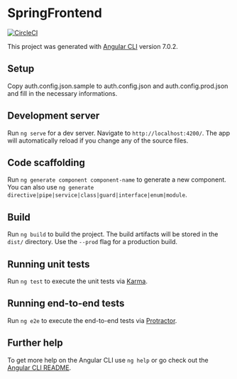 # SpringFrontend
[![CircleCI](https://circleci.com/gh/SEBHN/angular-mediamanagement.svg?style=svg)](https://circleci.com/gh/SEBHN/angular-mediamanagement)

This project was generated with [Angular CLI](https://github.com/angular/angular-cli) version 7.0.2.

## Setup
Copy auth.config.json.sample to auth.config.json and auth.config.prod.json and fill in the necessary informations.

## Development server

Run `ng serve` for a dev server. Navigate to `http://localhost:4200/`. The app will automatically reload if you change any of the source files.

## Code scaffolding

Run `ng generate component component-name` to generate a new component. You can also use `ng generate directive|pipe|service|class|guard|interface|enum|module`.

## Build

Run `ng build` to build the project. The build artifacts will be stored in the `dist/` directory. Use the `--prod` flag for a production build.

## Running unit tests

Run `ng test` to execute the unit tests via [Karma](https://karma-runner.github.io).

## Running end-to-end tests

Run `ng e2e` to execute the end-to-end tests via [Protractor](http://www.protractortest.org/).

## Further help

To get more help on the Angular CLI use `ng help` or go check out the [Angular CLI README](https://github.com/angular/angular-cli/blob/master/README.md).
